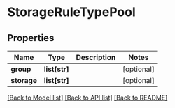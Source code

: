 # StorageRuleTypePool

## Properties
Name | Type | Description | Notes
------------ | ------------- | ------------- | -------------
**group** | **list[str]** |  | [optional] 
**storage** | **list[str]** |  | [optional] 

[[Back to Model list]](../README.md#documentation-for-models) [[Back to API list]](../README.md#documentation-for-api-endpoints) [[Back to README]](../README.md)


